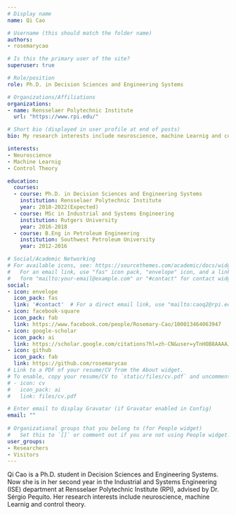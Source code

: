 ```yaml
---
# Display name
name: Qi Cao

# Username (this should match the folder name)
authors:
- rosemarycao

# Is this the primary user of the site?
superuser: true

# Role/position
role: Ph.D. in Decision Sciences and Engineering Systems

# Organizations/Affiliations
organizations:
- name: Rensselaer Polytechnic Institute
  url: "https://www.rpi.edu/"

# Short bio (displayed in user profile at end of posts)
bio: My research interests include neuroscience, machine Learnig and control theory.

interests:
- Neuroscience
- Machine Learnig
- Control Theory

education:
  courses:
  - course: Ph.D. in Decision Sciences and Engineering Systems
    institution: Rensselaer Polytechnic Institute
    year: 2018-2022(Expected)
  - course: MSc in Industrial and Systems Engineering
    institution: Rutgers University
    year: 2016-2018
  - course: B.Eng in Petroleum Engineering
    institution: Southwest Petroleum University
    year: 2012-2016

# Social/Academic Networking
# For available icons, see: https://sourcethemes.com/academic/docs/widgets/#icons
#   For an email link, use "fas" icon pack, "envelope" icon, and a link in the
#   form "mailto:your-email@example.com" or "#contact" for contact widget.
social:
- icon: envelope
  icon_pack: fas
  link: '#contact'  # For a direct email link, use "mailto:caoq2@rpi.edu".
- icon: facebook-square
  icon_pack: fab
  link: https://www.facebook.com/people/Rosemary-Cao/100013464063947
- icon: google-scholar
  icon_pack: ai
  link: https://scholar.google.com/citations?hl=zh-CN&user=yTnHOB8AAAAJ
- icon: github
  icon_pack: fab
  link: https://github.com/rosemarycao
# Link to a PDF of your resume/CV from the About widget.
# To enable, copy your resume/CV to `static/files/cv.pdf` and uncomment the lines below.  
# - icon: cv
#   icon_pack: ai
#   link: files/cv.pdf

# Enter email to display Gravatar (if Gravatar enabled in Config)
email: ""
  
# Organizational groups that you belong to (for People widget)
#   Set this to `[]` or comment out if you are not using People widget.  
user_groups:
- Researchers
- Visitors
---
```


Qi Cao is a Ph.D. student in Decision Sciences and Engineering Systems. Now she is in her second year in the Industrial and Systems Engineering (ISE) department at Rensselaer Polytechnic Institute (RPI), advised by Dr. Sérgio Pequito. Her research interests include neuroscience, machine Learnig and control theory.
